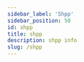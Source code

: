 ```yaml
---
sidebar_label: 'Shpp'
sidebar_position: 50
id: shpp
title: shpp
description: shpp info
slug: /shpp
---
```


# 

